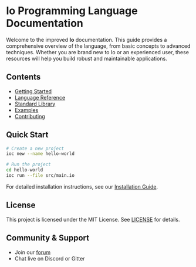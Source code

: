 # Io Programming Language Documentation

Welcome to the improved **Io** documentation. This guide provides a comprehensive overview of the language, from basic concepts to advanced techniques. Whether you are brand new to Io or an experienced user, these resources will help you build robust and maintainable applications.

## Contents

- [Getting Started](./getting-started/index.md)
- [Language Reference](./reference/index.md)
- [Standard Library](./stdlib/index.md)
- [Examples](./examples/index.md)
- [Contributing](./contributing.md)

## Quick Start

```bash
# Create a new project
ioc new --name hello-world

# Run the project
cd hello-world
ioc run --file src/main.io
```

For detailed installation instructions, see our [Installation Guide](./getting-started/installation.md).

## License
This project is licensed under the MIT License. See [LICENSE](../LICENSE.md) for details.

## Community & Support
- Join our [forum](https://community.io-lang.org/)
- Chat live on Discord or Gitter
